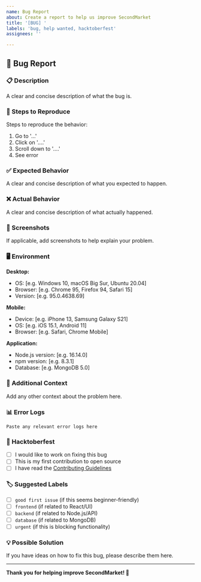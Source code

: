 ```yaml
---
name: Bug Report
about: Create a report to help us improve SecondMarket
title: '[BUG] '
labels: 'bug, help wanted, hacktoberfest'
assignees: ''

---
```


## 🐛 Bug Report

### 📋 Description
A clear and concise description of what the bug is.

### 🔄 Steps to Reproduce
Steps to reproduce the behavior:
1. Go to '...'
2. Click on '....'
3. Scroll down to '....'
4. See error

### ✅ Expected Behavior
A clear and concise description of what you expected to happen.

### ❌ Actual Behavior
A clear and concise description of what actually happened.

### 📱 Screenshots
If applicable, add screenshots to help explain your problem.

### 🖥️ Environment
**Desktop:**
- OS: [e.g. Windows 10, macOS Big Sur, Ubuntu 20.04]
- Browser: [e.g. Chrome 95, Firefox 94, Safari 15]
- Version: [e.g. 95.0.4638.69]

**Mobile:**
- Device: [e.g. iPhone 13, Samsung Galaxy S21]
- OS: [e.g. iOS 15.1, Android 11]
- Browser: [e.g. Safari, Chrome Mobile]

**Application:**
- Node.js version: [e.g. 16.14.0]
- npm version: [e.g. 8.3.1]
- Database: [e.g. MongoDB 5.0]

### 🔧 Additional Context
Add any other context about the problem here.

### 📊 Error Logs
```
Paste any relevant error logs here
```

### 🎃 Hacktoberfest
- [ ] I would like to work on fixing this bug
- [ ] This is my first contribution to open source
- [ ] I have read the [Contributing Guidelines](../../CONTRIBUTING.md)

### 🏷️ Suggested Labels
- [ ] `good first issue` (if this seems beginner-friendly)
- [ ] `frontend` (if related to React/UI)
- [ ] `backend` (if related to Node.js/API)
- [ ] `database` (if related to MongoDB)
- [ ] `urgent` (if this is blocking functionality)

### 💡 Possible Solution
If you have ideas on how to fix this bug, please describe them here.

---

**Thank you for helping improve SecondMarket! 🚀**
